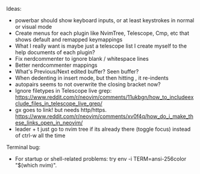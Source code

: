 Ideas:
- powerbar should show keyboard inputs, or at least keystrokes in normal or visual mode
- Create menus for each plugin like NvimTree, Telescope, Cmp, etc that shows default and remapped keymappings
- What I really want is maybe just a telescope list I create myself to the help documents of each plugin?
- Fix nerdcommenter to ignore blank / whitespace lines
- Better nerdcommenter mappings
- What's Previous/Next edited buffer? Seen buffer?
- When dedenting in insert mode, but then hitting <CR>, it re-indents
- autopairs seems to not overwrite the closing bracket now?
- Ignore filetypes in Telescope live grep: https://www.reddit.com/r/neovim/comments/11ukbgn/how_to_includeexclude_files_in_telescope_live_grep/
- gx goes to link! but needs http/https. https://www.reddit.com/r/neovim/comments/xv0f4q/how_do_i_make_these_links_open_in_neovim/
- leader + t just go to nvim tree if its already there (toggle focus) instead of ctrl-w all the time


Terminal bug:
- For startup or shell-related problems: try env -i TERM=ansi-256color "$(which nvim)".
